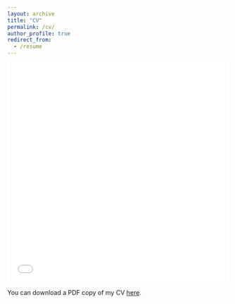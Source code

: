 ```yaml
---
layout: archive
title: "CV"
permalink: /cv/
author_profile: true
redirect_from:
  - /resume
---
```


<iframe src="/files/pdf/cv_Bortolato_apr24.pdf" width="100%" height="500" frameborder="no" border="0" marginwidth="0" marginheight="0"></iframe>

You can download a PDF copy of my CV [here](/files/pdf/cv.pdf).
